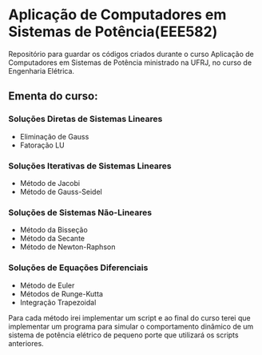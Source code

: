 # Aplicação de Computadores em Sistemas de Potência(EEE582)
Repositório para guardar os códigos criados durante o curso Aplicação de Computadores em Sistemas de Potência ministrado na UFRJ, no curso de Engenharia Elétrica.
## Ementa do curso:
### Soluções Diretas de Sistemas Lineares
- Eliminação de Gauss
- Fatoração LU
### Soluções Iterativas de Sistemas Lineares 
- Método de Jacobi
- Método de Gauss-Seidel
### Soluções de Sistemas Não-Lineares
- Método da Bisseção
- Método da Secante
- Método de Newton-Raphson
### Soluções de Equações Diferenciais
- Método de Euler
- Métodos de Runge-Kutta
- Integração Trapezoidal

Para cada método irei implementar um script e ao final do curso terei que implementar um programa para simular o comportamento dinâmico de um sistema de potência elétrico de pequeno porte que utilizará os scripts anteriores. 
